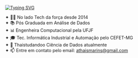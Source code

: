 [![Typing SVG](https://readme-typing-svg.demolab.com?font=Open+Sans&size=25&pause=1000&color=9505E3&center=true&vCenter=true&random=false&width=900&lines=Hello%2C+World!%F0%9F%96%96;Bem-vindo+ao+universo+Thaistudandoo!%F0%9F%8C%8C;Eu+sou+a+Tha%C3%ADs+Marins%E2%9C%A8;Nesse+espa%C3%A7o+documento+meus+estudos+e+projetos+de+ci%C3%AAncia+de+dados.;Fica+pra+ver!+%F0%9F%92%9C)](https://git.io/typing-svg)

✦ 👩‍💻 No lado Tech da força desde 2014 <br>
✦ 📚 Pós Graduada em Análise de Dados <br>
✦ 📊 Engenheira Computacional pela UFJF <br>
✦ 🎓 Tec. Informática Industrial e Automação pelo CEFET-MG <br>
✦ 🌱 Thaistudandoo Ciência de Dados atualmente <br>
✦ 📫 Entre em contato pelo email: athaismarins@gmail.com <br>
